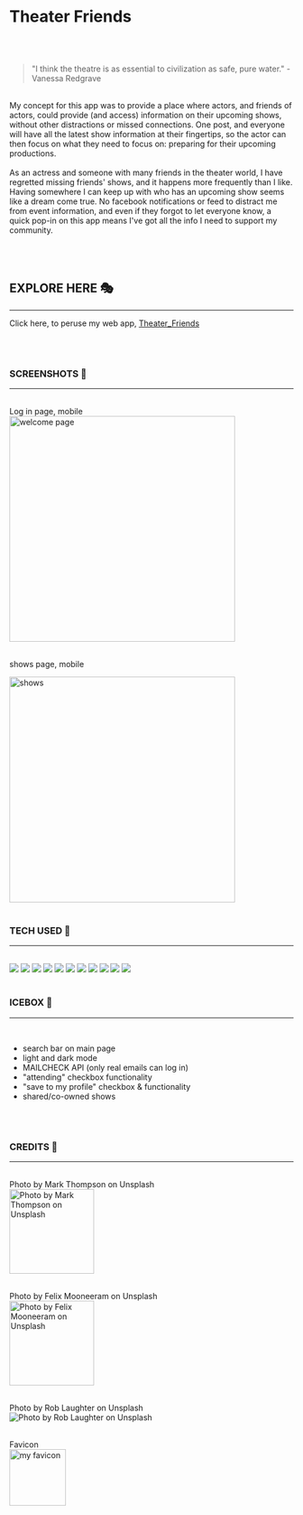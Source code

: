 # Theater Friends 


<br>
<br>

> "I think the theatre is as essential to civilization as safe, pure water." -Vanessa Redgrave 

<br>
My concept for this app was to provide a place where actors, and friends of actors, could provide (and access) information on their upcoming shows, without other distractions or missed connections. One post, and everyone will have all the latest show information at their fingertips, so the actor can then focus on what they need to focus on: preparing for their upcoming productions. 

<br>
<br>
As an actress and someone with many friends in the theater world, I have regretted missing friends' shows, and it happens more frequently than I like. Having somewhere I can keep up with who has an upcoming show seems like a dream come true. No facebook notifications or feed to distract me from event information, and even if they forgot to let everyone know, a quick pop-in on this app means I've got all the info I need to support my community.  
<br><br>
<br>
<br>

## EXPLORE HERE  🎭
___________________

Click here, to peruse my web app, [Theater_Friends](/https://theater-friends.netlify.app)

<br>
<br>

### SCREENSHOTS 📸
___________
<br>
Log in page, mobile <br>

<img src ="https://i.imgur.com/Ayq71H4.jpg" alt="welcome page" width="400"/>
<br>
<br>

shows page, mobile <br>

<img src ="https://i.imgur.com/cl8rgQM.jpg" alt="shows" width="400"/>
<br>
<br>


### TECH USED 👯
________________


<br>
<img src="https://img.shields.io/badge/Python-3776AB?style=for-the-badge&logo=python&logoColor=white">
 <img src="https://img.shields.io/badge/Flask-000000?style=for-the-badge&logo=flask&logoColor=white">
 <img src="https://img.shields.io/badge/React-20232A?style=for-the-badge&logo=react&logoColor=61DAFB">
 <img src="https://img.shields.io/badge/PostgreSQL-316192?style=for-the-badge&logo=postgresql&logoColor=white">
 <img src="https://img.shields.io/badge/HTML5-E34F26?style=for-the-badge&logo=html5&logoColor=white">
 <img src="https://img.shields.io/badge/CSS3-1572B6?style=for-the-badge&logo=css3&logoColor=white">
 <img src="https://img.shields.io/badge/JavaScript-F7DF1E?style=for-the-badge&logo=javascript&logoColor=black">
 <img src="https://img.shields.io/badge/GitHub-100000?style=for-the-badge&logo=github&logoColor=white">
 <img src="https://img.shields.io/badge/Node.js-43853D?style=for-the-badge&logo=node.js&logoColor=white">
 <img src="https://img.shields.io/badge/Netlify-00C7B7?style=for-the-badge&logo=netlify&logoColor=white">
 <img src="https://img.shields.io/badge/Heroku-430098?style=for-the-badge&logo=heroku&logoColor=white">


<br>
<br>

### ICEBOX 🧊
___________________
<br>

- search bar on main page
- light and dark mode
- MAILCHECK API (only real emails can log in)
- "attending" checkbox functionality
- "save to my profile" checkbox & functionality
- shared/co-owned shows


<br>
<br>

### CREDITS 🎫
______________________________

<br>
Photo by Mark Thompson on Unsplash<br>
<img src="https://i.imgur.com/J4l2ze9.jpg" alt="Photo by Mark Thompson on Unsplash" width="150" />
<br>
<br>

Photo by Felix Mooneeram on Unsplash <br>
<img src="https://i.imgur.com/CsygsNR.jpg" alt="Photo by Felix Mooneeram on Unsplash" width="150"/>
<br>
<br>

Photo by Rob Laughter on Unsplash <br>
<img src="https://i.imgur.com/Ta6DJut.jpg" alt="Photo by Rob Laughter on Unsplash" ></img>
<br>
<br>

Favicon<br>
<img src="https://i.imgur.com/NaU6Di4.jpg" alt="my favicon" width="100" />
<br><br>

